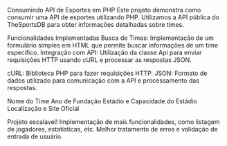 Consumindo API de Esportes em PHP
Este projeto demonstra como consumir uma API de esportes utilizando PHP. Utilizamos a API pública do TheSportsDB para obter informações detalhadas sobre times.

Funcionalidades Implementadas
Busca de Times: Implementação de um formulário simples em HTML que permite buscar informações de um time específico.
Integração com API: Utilização da classe Api para enviar requisições HTTP usando cURL e processar as respostas JSON.

cURL: Biblioteca PHP para fazer requisições HTTP.
JSON: Formato de dados utilizado para comunicação com a API e processamento das respostas.

Nome do Time
Ano de Fundação
Estádio e Capacidade do Estádio
Localização e Site Oficial

Projeto escalavel!
Implementação de mais funcionalidades, como listagem de jogadores, estatísticas, etc.
Melhor tratamento de erros e validação de entrada de usuário.